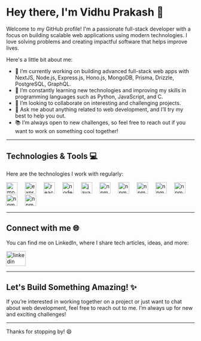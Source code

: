 # Hey there, I'm Vidhu Prakash 👋

Welcome to my GitHub profile! I'm a passionate full-stack developer with a focus on building scalable web applications using modern technologies. I love solving problems and creating impactful software that helps improve lives. 

Here's a little bit about me:

- 🔭 I’m currently working on building advanced full-stack web apps with NextJS, Node.js, Express.js, Hono.js, MongoDB, Prisma, Drizzle, PostgreSQL, GraphQL.
- 🌱 I’m constantly learning new technologies and improving my skills in programming languages such as Python, JavaScript, and C.
- 👯 I’m looking to collaborate on interesting and challenging projects.
- 💬 Ask me about anything related to web development, and I’ll try my best to help you out.
- 📚 I’m always open to new challenges, so feel free to reach out if you want to work on something cool together!
  
---

## Technologies & Tools 💻

Here are the technologies I work with regularly:

<div align="left">
  <img src="https://cdn.jsdelivr.net/gh/devicons/devicon/icons/mongodb/mongodb-original.svg" height="30" alt="mongodb logo"  />
  <img width="12" />
  <img src="https://cdn.jsdelivr.net/gh/devicons/devicon/icons/express/express-original.svg" height="30" alt="express logo"  />
  <img width="12" />
  <img src="https://cdn.jsdelivr.net/gh/devicons/devicon/icons/react/react-original.svg" height="30" alt="react logo"  />
  <img width="12" />
  <img src="https://cdn.jsdelivr.net/gh/devicons/devicon/icons/nodejs/nodejs-original.svg" height="30" alt="nodejs logo"  />
  <img width="12" />
  <img src="https://cdn.jsdelivr.net/gh/devicons/devicon/icons/javascript/javascript-original.svg" height="30" alt="javascript logo"  />
  <img width="12" />
  <img src="https://cdn-icons-png.flaticon.com/512/5968/5968381.png" height="30" alt="npm logo"  />
  <img width="12" />
  <img src="https://cdn.jsdelivr.net/gh/devicons/devicon/icons/npm/npm-original-wordmark.svg" height="30" alt="npm logo"  />
  <img width="12" />
  <img src="https://cdn.iconscout.com/icon/free/png-256/free-postgresql-logo-icon-download-in-svg-png-gif-file-formats--wordmark-programming-langugae-freebies-pack-logos-icons-1175122.png" height="30" alt="npm logo"  />
  <img width="12" />
  <img src="https://cdn.icon-icons.com/icons2/2699/PNG/512/graphql_logo_icon_171045.png" height="30" alt="npm logo"  />
  <img width="12" />
  <img src="https://encrypted-tbn0.gstatic.com/images?q=tbn:ANd9GcQuF26B1XWpZI_mp-Ueapo-IyLT91doHYHt0w&s" height="30" alt="npm logo"  />
  <img width="12" />
  <img src="https://avatars.githubusercontent.com/u/108468352?v=4" height="30" alt="npm logo"  />
  <img width="12" />
  <img src="https://encrypted-tbn0.gstatic.com/images?q=tbn:ANd9GcRSvtARwdA-FRk9fnUv5W9autHvzplUfD7nXQ&s" height="30" alt="npm logo"  />
  <img width="12" />

</div>

---

## Connect with me 🌐

You can find me on LinkedIn, where I share tech articles, ideas, and more:

<div align="left">
  <a href="https://www.linkedin.com/in/fullstackdev-vidhuprakashtp" target="_blank">
    <img src="https://raw.githubusercontent.com/maurodesouza/profile-readme-generator/master/src/assets/icons/social/linkedin/default.svg" width="52" height="40" alt="linkedin logo"  />
  </a>
</div>

---


## Let's Build Something Amazing! ✨

If you’re interested in working together on a project or just want to chat about web development, feel free to reach out to me. I’m always up for new and exciting challenges!

---

Thanks for stopping by! 😄
